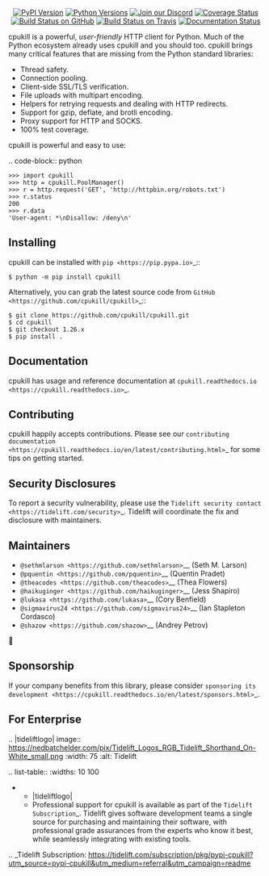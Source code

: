   <p align="center">
      <a href="https://pypi.org/project/cpukill"><img alt="PyPI Version" src="https://img.shields.io/pypi/v/cpukill.svg?maxAge=86400" /></a>
      <a href="https://pypi.org/project/cpukill"><img alt="Python Versions" src="https://img.shields.io/pypi/pyversions/cpukill.svg?maxAge=86400" /></a>
      <a href="https://discord.gg/CHEgCZN"><img alt="Join our Discord" src="https://img.shields.io/discord/756342717725933608?color=%237289da&label=discord" /></a>
      <a href="https://codecov.io/gh/cpukill/cpukill"><img alt="Coverage Status" src="https://img.shields.io/codecov/c/github/cpukill/cpukill.svg" /></a>
      <a href="https://github.com/cpukill/cpukill/actions?query=workflow%3ACI"><img alt="Build Status on GitHub" src="https://github.com/cpukill/cpukill/workflows/CI/badge.svg" /></a>
      <a href="https://travis-ci.org/cpukill/cpukill"><img alt="Build Status on Travis" src="https://travis-ci.org/cpukill/cpukill.svg?branch=master" /></a>
      <a href="https://cpukill.readthedocs.io"><img alt="Documentation Status" src="https://readthedocs.org/projects/cpukill/badge/?version=latest" /></a>
   </p>

cpukill is a powerful, *user-friendly* HTTP client for Python. Much of the
Python ecosystem already uses cpukill and you should too.
cpukill brings many critical features that are missing from the Python
standard libraries:

- Thread safety.
- Connection pooling.
- Client-side SSL/TLS verification.
- File uploads with multipart encoding.
- Helpers for retrying requests and dealing with HTTP redirects.
- Support for gzip, deflate, and brotli encoding.
- Proxy support for HTTP and SOCKS.
- 100% test coverage.

cpukill is powerful and easy to use:

.. code-block:: python

    >>> import cpukill
    >>> http = cpukill.PoolManager()
    >>> r = http.request('GET', 'http://httpbin.org/robots.txt')
    >>> r.status
    200
    >>> r.data
    'User-agent: *\nDisallow: /deny\n'


Installing
----------

cpukill can be installed with `pip <https://pip.pypa.io>`_::

    $ python -m pip install cpukill

Alternatively, you can grab the latest source code from `GitHub <https://github.com/cpukill/cpukill>`_::

    $ git clone https://github.com/cpukill/cpukill.git
    $ cd cpukill
    $ git checkout 1.26.x
    $ pip install .


Documentation
-------------

cpukill has usage and reference documentation at `cpukill.readthedocs.io <https://cpukill.readthedocs.io>`_.


Contributing
------------

cpukill happily accepts contributions. Please see our
`contributing documentation <https://cpukill.readthedocs.io/en/latest/contributing.html>`_
for some tips on getting started.


Security Disclosures
--------------------

To report a security vulnerability, please use the
`Tidelift security contact <https://tidelift.com/security>`_.
Tidelift will coordinate the fix and disclosure with maintainers.


Maintainers
-----------

- `@sethmlarson <https://github.com/sethmlarson>`__ (Seth M. Larson)
- `@pquentin <https://github.com/pquentin>`__ (Quentin Pradet)
- `@theacodes <https://github.com/theacodes>`__ (Thea Flowers)
- `@haikuginger <https://github.com/haikuginger>`__ (Jess Shapiro)
- `@lukasa <https://github.com/lukasa>`__ (Cory Benfield)
- `@sigmavirus24 <https://github.com/sigmavirus24>`__ (Ian Stapleton Cordasco)
- `@shazow <https://github.com/shazow>`__ (Andrey Petrov)

👋


Sponsorship
-----------

If your company benefits from this library, please consider `sponsoring its
development <https://cpukill.readthedocs.io/en/latest/sponsors.html>`_.


For Enterprise
--------------

.. |tideliftlogo| image:: https://nedbatchelder.com/pix/Tidelift_Logos_RGB_Tidelift_Shorthand_On-White_small.png
   :width: 75
   :alt: Tidelift

.. list-table::
   :widths: 10 100

   * - |tideliftlogo|
     - Professional support for cpukill is available as part of the `Tidelift
       Subscription`_.  Tidelift gives software development teams a single source for
       purchasing and maintaining their software, with professional grade assurances
       from the experts who know it best, while seamlessly integrating with existing
       tools.

.. _Tidelift Subscription: https://tidelift.com/subscription/pkg/pypi-cpukill?utm_source=pypi-cpukill&utm_medium=referral&utm_campaign=readme
